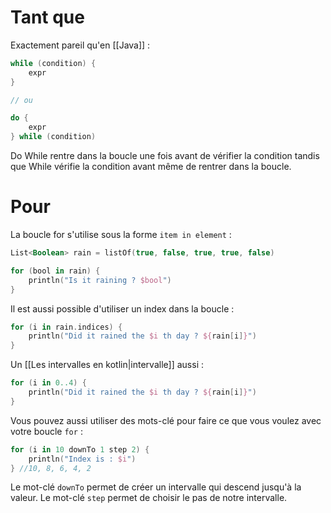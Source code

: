 # Tant que
Exactement pareil qu'en [[Java]] :
```kotlin
while (condition) {
	expr
}

// ou

do {
	expr
} while (condition)
```
Do While rentre dans la boucle une fois avant de vérifier la condition tandis que While vérifie la condition avant même de rentrer dans la boucle.
# Pour
La boucle for s'utilise sous la forme `item in element` :
```kotlin
List<Boolean> rain = listOf(true, false, true, true, false)

for (bool in rain) {
	println("Is it raining ? $bool") 
}
```
Il est aussi possible d'utiliser un index dans la boucle :
```kotlin
for (i in rain.indices) {
	println("Did it rained the $i th day ? ${rain[i]}")
}
```
Un [[Les intervalles en kotlin|intervalle]] aussi :
```kotlin
for (i in 0..4) {
	println("Did it rained the $i th day ? ${rain[i]}")
}
```
Vous pouvez aussi utiliser des mots-clé pour faire ce que vous voulez avec votre boucle `for` :
```kotlin
for (i in 10 downTo 1 step 2) {
	println("Index is : $i")
} //10, 8, 6, 4, 2
```
Le mot-clé `downTo` permet de créer un intervalle qui descend jusqu'à la valeur.
Le mot-clé `step` permet de choisir le pas de notre intervalle.